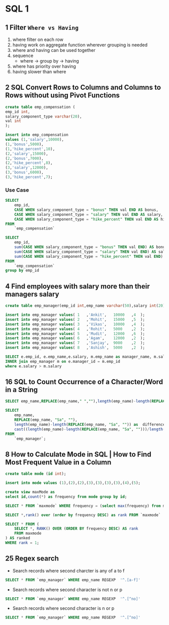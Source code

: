 # SQL 1

## 1 Filter `Where vs Having`

1. where filter on each row
2. having work on aggregate function wherever grouping is needed
3. where and having can be used together
4. sequence
   - where -> group by -> having
5. where has priority over having
6. having slower than where

## 2 SQL Convert Rows to Columns and Columns to Rows without using Pivot Functions

```sql
create table emp_compensation (
emp_id int,
salary_component_type varchar(20),
val int
);
```

```sql
insert into emp_compensation
values (1,'salary',10000),
(1,'bonus',5000),
(1,'hike_percent',10),
(2,'salary',15000),
(2,'bonus',7000),
(2,'hike_percent',8),
(3,'salary',12000),
(3,'bonus',6000),
(3,'hike_percent',7);
```

### Use Case

```sql
SELECT
    emp_id,
    CASE WHEN salary_component_type = "bonus" THEN val END AS bonus,
    CASE WHEN salary_component_type = "salary" THEN val END AS salary,
    CASE WHEN salary_component_type = "hike_percent" THEN val END AS hike_percent
FROM
    `emp_compensation`
```

```sql
SELECT
    emp_id,
    sum(CASE WHEN salary_component_type = "bonus" THEN val END) AS bonus,
    sum(CASE WHEN salary_component_type = "salary" THEN val END) AS salary,
    sum(CASE WHEN salary_component_type = "hike_percent" THEN val END) AS hike_percent
FROM
    `emp_compensation`
group by emp_id
```

## 4 Find employees with salary more than their managers salary

```sql
create table emp_manager(emp_id int,emp_name varchar(50),salary int(20),manager_id int(10));
```

```sql
insert into emp_manager values(	1	,'Ankit',	10000	,4	);
insert into emp_manager values(	2	,'Mohit',	15000	,5	);
insert into emp_manager values(	3	,'Vikas',	10000	,4	);
insert into emp_manager values(	4	,'Rohit',	5000	,2	);
insert into emp_manager values(	5	,'Mudit',	12000	,6	);
insert into emp_manager values(	6	,'Agam',	12000	,2	);
insert into emp_manager values(	7	,'Sanjay',	9000	,2	);
insert into emp_manager values(	8	,'Ashish',	5000	,2	);
```

```sql
SELECT e.emp_id, e.emp_name,e.salary, m.emp_name as manager_name, m.salary as manager_salary from emp_manager e
INNER join emp_manager m on e.manager_id = m.emp_id
where e.salary > m.salary
```

## 16 SQL to Count Occurrence of a Character/Word in a String

```sql
SELECT emp_name,REPLACE(emp_name," ",""),length(emp_name)-length(REPLACE(emp_name," ","")) as empName FROM `emp_manager`;
```

```sql
SELECT
    emp_name,
    REPLACE(emp_name, "Sa", ""),
    length(emp_name)-length(REPLACE(emp_name, "Sa", "")) as  difference,
    cast((length(emp_name)-length(REPLACE(emp_name, "Sa", "")))/length("Sa") as unsigned) as occurrence
FROM
    `emp_manager`;
```

## 8 How to Calculate Mode in SQL | How to Find Most Frequent Value in a Column

```sql
create table mode (id int);
```

```sql
insert into mode values (1),(2),(2),(3),(3),(3),(3),(4),(5);
```

```sql
create view maxMode as
select id,count(*) as frequency from mode group by id;
```

```sql
SELECT * FROM `maxmode` WHERE frequency = (select max(frequency) from maxmode)
```

```sql
SELECT *,rank() over (order by frequency DESC) as rank FROM `maxmode`
```

```sql
SELECT * FROM (
    SELECT *, RANK() OVER (ORDER BY frequency DESC) AS rank
    FROM maxmode
) AS ranked
WHERE rank = 1;
```

## 25 Regex search

- Search records where second charcter is any of a to f

```sql
SELECT * FROM `emp_manager` WHERE emp_name REGEXP  '^.[a-f]'
```

- Search records where second character is not n or p

```sql
SELECT * FROM `emp_manager` WHERE emp_name REGEXP  '^.[^no]'
```

- Search records where second character is n or p

```sql
SELECT * FROM `emp_manager` WHERE emp_name REGEXP  '^.[^no]'
```

